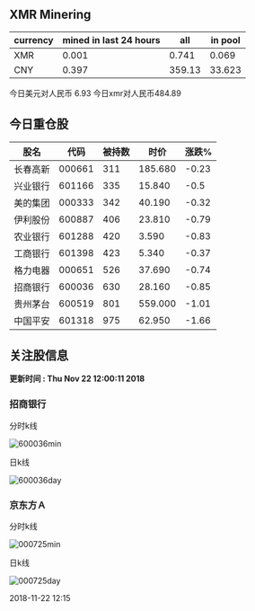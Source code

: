 ## XMR Minering

|currency|mined in last 24 hours|all|in pool|
|---|---|---|---|
|XMR|0.001|0.741|0.069|
|CNY|0.397|359.13|33.623|

今日美元对人民币 6.93	今日xmr对人民币484.89


## 今日重仓股 

|股名|代码|被持数|时价|涨跌%|
|---|---|---|---|---|
|长春高新|000661|311|185.680|-0.23|
|兴业银行|601166|335|15.840|-0.5|
|美的集团|000333|342|40.190|-0.32|
|伊利股份|600887|406|23.810|-0.79|
|农业银行|601288|420|3.590|-0.83|
|工商银行|601398|423|5.340|-0.37|
|格力电器|000651|526|37.690|-0.74|
|招商银行|600036|630|28.160|-0.85|
|贵州茅台|600519|801|559.000|-1.01|
|中国平安|601318|975|62.950|-1.66|

## 关注股信息
**更新时间 : Thu Nov 22 12:00:11 2018**
### 招商银行 
分时k线

![600036min](http://image.sinajs.cn/newchart/min/n/sh600036.gif)

日k线

![600036day](http://image.sinajs.cn/newchart/daily/n/sh600036.gif)

### 京东方Ａ 
分时k线

![000725min](http://image.sinajs.cn/newchart/min/n/sz000725.gif)

日k线

![000725day](http://image.sinajs.cn/newchart/daily/n/sz000725.gif)

2018-11-22 12:15